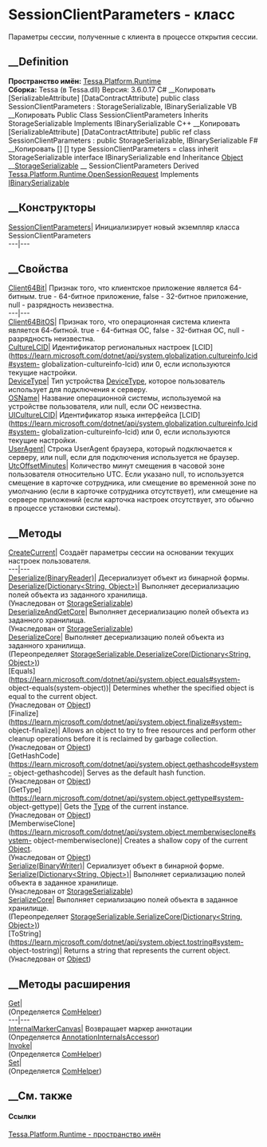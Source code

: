 # SessionClientParameters - класс
Параметры сессии, полученные с клиента в процессе открытия сессии.
## __Definition
 **Пространство имён:** [Tessa.Platform.Runtime](N_Tessa_Platform_Runtime.htm)  
 **Сборка:** Tessa (в Tessa.dll) Версия: 3.6.0.17
C# __Копировать
    [SerializableAttribute]
    [DataContractAttribute]
    public class SessionClientParameters : StorageSerializable, 
    	IBinarySerializable
VB __Копировать
    <SerializableAttribute>
    <DataContractAttribute>
    Public Class SessionClientParameters
    	Inherits StorageSerializable
    	Implements IBinarySerializable
C++ __Копировать
    [SerializableAttribute]
    [DataContractAttribute]
    public ref class SessionClientParameters : public StorageSerializable, 
    	IBinarySerializable
F# __Копировать
     [<SerializableAttribute>]
    [<DataContractAttribute>]
    type SessionClientParameters = 
        class
            inherit StorageSerializable
            interface IBinarySerializable
        end
Inheritance
    [Object](https://learn.microsoft.com/dotnet/api/system.object) __[StorageSerializable](T_Tessa_Platform_Storage_StorageSerializable.htm) __ SessionClientParameters
Derived
[Tessa.Platform.Runtime.OpenSessionRequest](T_Tessa_Platform_Runtime_OpenSessionRequest.htm)
Implements
    [IBinarySerializable](T_Tessa_Platform_IBinarySerializable.htm)
##  __Конструкторы
[SessionClientParameters](M_Tessa_Platform_Runtime_SessionClientParameters__ctor.htm)|
Инициализирует новый экземпляр класса SessionClientParameters  
---|---  
##  __Свойства
[Client64Bit](P_Tessa_Platform_Runtime_SessionClientParameters_Client64Bit.htm)|
Признак того, что клиентское приложение является 64-битным. true \- 64-битное
приложение, false \- 32-битное приложение, null \- разрядность неизвестна.  
---|---  
[Client64BitOS](P_Tessa_Platform_Runtime_SessionClientParameters_Client64BitOS.htm)|
Признак того, что операционная система клиента является 64-битной. true \-
64-битная ОС, false \- 32-битная ОС, null \- разрядность неизвестна.  
[CultureLCID](P_Tessa_Platform_Runtime_SessionClientParameters_CultureLCID.htm)|
Идентификатор региональных настроек
[LCID](https://learn.microsoft.com/dotnet/api/system.globalization.cultureinfo.lcid#system-
globalization-cultureinfo-lcid) или 0, если используются текущие настройки.  
[DeviceType](P_Tessa_Platform_Runtime_SessionClientParameters_DeviceType.htm)|
Тип устройства [DeviceType](T_Tessa_Platform_Runtime_DeviceType.htm), которое
пользователь использует для подключения к серверу.  
[OSName](P_Tessa_Platform_Runtime_SessionClientParameters_OSName.htm)|
Название операционной системы, используемой на устройстве пользователя, или
null, если ОС неизвестна.  
[UICultureLCID](P_Tessa_Platform_Runtime_SessionClientParameters_UICultureLCID.htm)|
Идентификатор языка интерфейса
[LCID](https://learn.microsoft.com/dotnet/api/system.globalization.cultureinfo.lcid#system-
globalization-cultureinfo-lcid) или 0, если используются текущие настройки.  
[UserAgent](P_Tessa_Platform_Runtime_SessionClientParameters_UserAgent.htm)|
Строка UserAgent браузера, который подключается к серверу, или null, если для
подключения используется не браузер.  
[UtcOffsetMinutes](P_Tessa_Platform_Runtime_SessionClientParameters_UtcOffsetMinutes.htm)|
Количество минут смещения в часовой зоне пользователя относительно UTC. Если
указано null, то используется смещение в карточке сотрудника, или смещение во
временной зоне по умолчанию (если в карточке сотрудника отсутствует), или
смещение на сервере приложений (если карточка настроек отсутствует, это обычно
в процессе установки системы).  
## __Методы
[CreateCurrent](M_Tessa_Platform_Runtime_SessionClientParameters_CreateCurrent.htm)|
Создаёт параметры сессии на основании текущих настроек пользователя.  
---|---  
[Deserialize(BinaryReader)](M_Tessa_Platform_Runtime_SessionClientParameters_Deserialize.htm)|
Десериализует объект из бинарной формы.  
[Deserialize(Dictionary<String,
Object>)](M_Tessa_Platform_Storage_StorageSerializable_Deserialize.htm)|
Выполняет десериализацию полей объекта из заданного хранилища.  
(Унаследован от
[StorageSerializable](T_Tessa_Platform_Storage_StorageSerializable.htm))  
[DeserializeAndGetCore](M_Tessa_Platform_Storage_StorageSerializable_DeserializeAndGetCore.htm)|
Выполняет десериализацию полей объекта из заданного хранилища.  
(Унаследован от
[StorageSerializable](T_Tessa_Platform_Storage_StorageSerializable.htm))  
[DeserializeCore](M_Tessa_Platform_Runtime_SessionClientParameters_DeserializeCore.htm)|
Выполняет десериализацию полей объекта из заданного хранилища.  
(Переопределяет [StorageSerializable.DeserializeCore(Dictionary<String,
Object>)](M_Tessa_Platform_Storage_StorageSerializable_DeserializeCore.htm))  
[Equals](https://learn.microsoft.com/dotnet/api/system.object.equals#system-
object-equals\(system-object\))| Determines whether the specified object is
equal to the current object.  
(Унаследован от
[Object](https://learn.microsoft.com/dotnet/api/system.object))  
[Finalize](https://learn.microsoft.com/dotnet/api/system.object.finalize#system-
object-finalize)| Allows an object to try to free resources and perform other
cleanup operations before it is reclaimed by garbage collection.  
(Унаследован от
[Object](https://learn.microsoft.com/dotnet/api/system.object))  
[GetHashCode](https://learn.microsoft.com/dotnet/api/system.object.gethashcode#system-
object-gethashcode)| Serves as the default hash function.  
(Унаследован от
[Object](https://learn.microsoft.com/dotnet/api/system.object))  
[GetType](https://learn.microsoft.com/dotnet/api/system.object.gettype#system-
object-gettype)| Gets the
[Type](https://learn.microsoft.com/dotnet/api/system.type) of the current
instance.  
(Унаследован от
[Object](https://learn.microsoft.com/dotnet/api/system.object))  
[MemberwiseClone](https://learn.microsoft.com/dotnet/api/system.object.memberwiseclone#system-
object-memberwiseclone)| Creates a shallow copy of the current
[Object](https://learn.microsoft.com/dotnet/api/system.object).  
(Унаследован от
[Object](https://learn.microsoft.com/dotnet/api/system.object))  
[Serialize(BinaryWriter)](M_Tessa_Platform_Runtime_SessionClientParameters_Serialize.htm)|
Сериализует объект в бинарной форме.  
[Serialize(Dictionary<String,
Object>)](M_Tessa_Platform_Storage_StorageSerializable_Serialize.htm)|
Выполняет сериализацию полей объекта в заданное хранилище.  
(Унаследован от
[StorageSerializable](T_Tessa_Platform_Storage_StorageSerializable.htm))  
[SerializeCore](M_Tessa_Platform_Runtime_SessionClientParameters_SerializeCore.htm)|
Выполняет сериализацию полей объекта в заданное хранилище.  
(Переопределяет [StorageSerializable.SerializeCore(Dictionary<String,
Object>)](M_Tessa_Platform_Storage_StorageSerializable_SerializeCore.htm))  
[ToString](https://learn.microsoft.com/dotnet/api/system.object.tostring#system-
object-tostring)| Returns a string that represents the current object.  
(Унаследован от
[Object](https://learn.microsoft.com/dotnet/api/system.object))  
##  __Методы расширения
[Get](M_Tessa_Extensions_Default_Client_EDS_ComHelper_Get.htm)|  
(Определяется
[ComHelper](T_Tessa_Extensions_Default_Client_EDS_ComHelper.htm))  
---|---  
[InternalMarkerCanvas](M_Tessa_UI_Views_Charting_Annotations_AnnotationInternalsAccessor_InternalMarkerCanvas.htm)|
Возвращает маркер аннотации  
(Определяется
[AnnotationInternalsAccessor](T_Tessa_UI_Views_Charting_Annotations_AnnotationInternalsAccessor.htm))  
[Invoke](M_Tessa_Extensions_Default_Client_EDS_ComHelper_Invoke.htm)|  
(Определяется
[ComHelper](T_Tessa_Extensions_Default_Client_EDS_ComHelper.htm))  
[Set](M_Tessa_Extensions_Default_Client_EDS_ComHelper_Set.htm)|  
(Определяется
[ComHelper](T_Tessa_Extensions_Default_Client_EDS_ComHelper.htm))  
##  __См. также
#### Ссылки
[Tessa.Platform.Runtime - пространство имён](N_Tessa_Platform_Runtime.htm)
